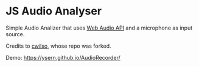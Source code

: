 # JS Audio Analyser

Simple Audio Analizer that uses [Web Audio API](https://developer.mozilla.org/en-US/docs/Web/API/Web_Audio_API) and a microphone as input source.

Credits to [cwilso](https://github.com/cwilso), whose repo was forked.

Demo: https://ysern.github.io/AudioRecorder/
